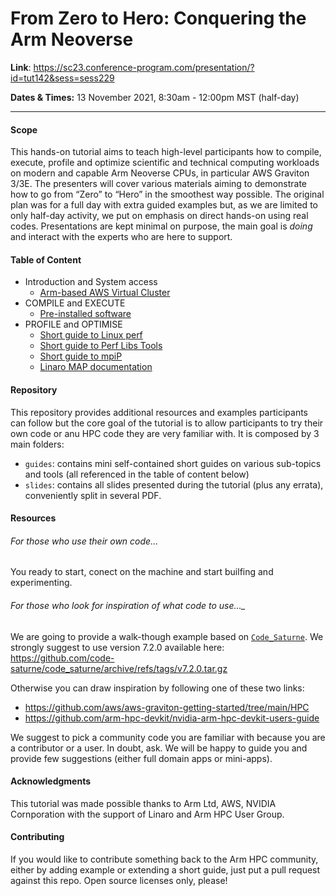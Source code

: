 # From Zero to Hero: Conquering the Arm Neoverse

**Link**: https://sc23.conference-program.com/presentation/?id=tut142&sess=sess229

**Dates & Times:** 13  November 2021, 8:30am - 12:00pm MST (half-day)

--- 

#### Scope 

This hands-on tutorial aims to teach high-level participants how to compile, execute, profile and optimize scientific and technical computing workloads on modern and capable Arm Neoverse CPUs, in particular AWS Graviton 3/3E. The presenters will cover various materials aiming to demonstrate how to go from “Zero” to “Hero” in the smoothest way possible. The original plan was for a full day with extra guided examples but, as we are limited to only half-day activity, we put on emphasis on direct hands-on using real codes. Presentations are kept minimal on purpose, the main goal is _doing_ and interact with the experts who are here to support.

#### Table of Content

* Introduction and System access
  * [Arm-based AWS Virtual Cluster](guides/cluster.md)
* COMPILE and EXECUTE
  * [Pre-installed software](guides/modules.md)
* PROFILE and OPTIMISE
  * [Short guide to Linux perf](guides/perf.md)
  * [Short guide to Perf Libs Tools](guides/perf-libs-tools.md)
  * [Short guide to mpiP](guides/mpiP.md)
  * [Linaro MAP documentation](https://docs.linaroforge.com/23.0.4/html/forge/index.html)

#### Repository 

This repository provides additional resources and examples participants can follow but the core goal of the tutorial is to allow participants to try their own code or anu HPC code they are very familiar with. It is composed by 3 main folders:
 * `guides`: contains mini self-contained short guides on various sub-topics and tools (all referenced in the table of content below)
 * `slides`: contains all slides presented during the tutorial (plus any errata), conveniently split in several PDF. 

#### Resources

###### For those who use their own code...

You ready to start, conect on the machine and start builfing and experimenting.

###### For those who look for inspiration of what code to use..._

We are going to provide a walk-though example based on [`Code_Saturne`](https://github.com/code-saturne). We strongly suggest to use version 7.2.0 available here: https://github.com/code-saturne/code_saturne/archive/refs/tags/v7.2.0.tar.gz

Otherwise you can draw inspiration by following one of these two links:
- https://github.com/aws/aws-graviton-getting-started/tree/main/HPC
- https://github.com/arm-hpc-devkit/nvidia-arm-hpc-devkit-users-guide

We suggest to pick a community code you are familiar with because you are a contributor or a user. In doubt, ask. We will be happy to guide you and provide few suggestions (either full domain apps or mini-apps).

#### Acknowledgments 

This tutorial was made possible thanks to Arm Ltd, AWS, NVIDIA Cornporation with the support of Linaro and Arm HPC User Group.

#### Contributing 

If you would like to contribute something back to the Arm HPC community, either by adding example or extending a short guide, just put a pull request against this repo. Open source licenses only, please!
